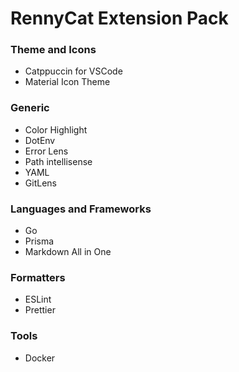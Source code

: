 # RennyCat Extension Pack

### Theme and Icons

- Catppuccin for VSCode
- Material Icon Theme

### Generic

- Color Highlight
- DotEnv
- Error Lens
- Path intellisense
- YAML
- GitLens

### Languages and Frameworks

- Go
- Prisma
- Markdown All in One

### Formatters

- ESLint
- Prettier

### Tools

- Docker
